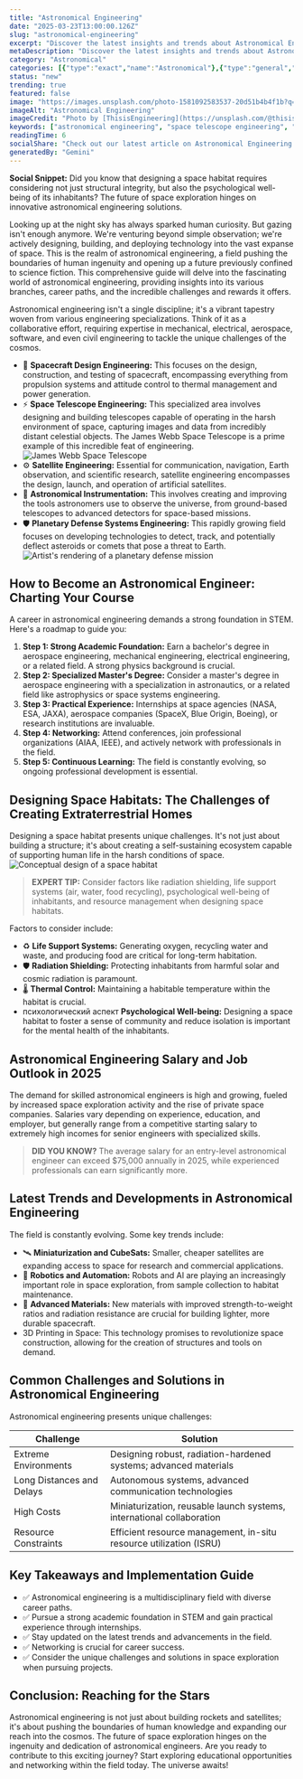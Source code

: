 ```yaml
---
title: "Astronomical Engineering"
date: "2025-03-23T13:00:00.126Z"
slug: "astronomical-engineering"
excerpt: "Discover the latest insights and trends about Astronomical Engineering. This comprehensive guide covers everything you need to know about Astronomical Engineering in 2025."
metaDescription: "Discover the latest insights and trends about Astronomical Engineering. This comprehensive guide covers everything you need to know about Astronomical Engi..."
category: "Astronomical"
categories: [{"type":"exact","name":"Astronomical"},{"type":"general","name":"Aerospace"},{"type":"medium","name":"Robotics"},{"type":"specific","name":"Spacecraft Design"},{"type":"niche","name":"Reaction Wheel Control"}]
status: "new"
trending: true
featured: false
image: "https://images.unsplash.com/photo-1581092583537-20d51b4b4f1b?q=85&w=1200&fit=max&fm=webp&auto=compress"
imageAlt: "Astronomical Engineering"
imageCredit: "Photo by [ThisisEngineering](https://unsplash.com/@thisisengineering) on Unsplash"
keywords: ["astronomical engineering", "space telescope engineering", "satellite engineering jobs", "how to become an astronomical engineer", "astronomical engineering salary", "spacecraft design engineering", "planetary defense systems engineering", "astronomical instrumentation", "astrophysics engineering jobs", "designing space habitats"]
readingTime: 6
socialShare: "Check out our latest article on Astronomical Engineering! Astronomical Engineering #astronomical engineering #space telescope engineering #satellite engineering jobs"
generatedBy: "Gemini"
---
```


**Social Snippet:**  Did you know that designing a space habitat requires considering not just structural integrity, but also the psychological well-being of its inhabitants?  The future of space exploration hinges on innovative astronomical engineering solutions.

Looking up at the night sky has always sparked human curiosity.  But gazing isn't enough anymore. We're venturing beyond simple observation; we're actively designing, building, and deploying technology into the vast expanse of space. This is the realm of astronomical engineering, a field pushing the boundaries of human ingenuity and opening up a future previously confined to science fiction. This comprehensive guide will delve into the fascinating world of astronomical engineering, providing insights into its various branches, career paths, and the incredible challenges and rewards it offers.



Astronomical engineering isn't a single discipline; it's a vibrant tapestry woven from various engineering specializations.  Think of it as a collaborative effort, requiring expertise in mechanical, electrical, aerospace, software, and even civil engineering to tackle the unique challenges of the cosmos.  

* 🔑 **Spacecraft Design Engineering:**  This focuses on the design, construction, and testing of spacecraft, encompassing everything from propulsion systems and attitude control to thermal management and power generation.
* ⚡ **Space Telescope Engineering:** This specialized area involves designing and building telescopes capable of operating in the harsh environment of space, capturing images and data from incredibly distant celestial objects.  The James Webb Space Telescope is a prime example of this incredible feat of engineering. ![James Webb Space Telescope](https://images.unsplash.com/photo-1451187580459-43490279c0fa?q=85&w=1200&fit=max&fm=webp&auto=compress)
* ⚙️ **Satellite Engineering:**  Essential for communication, navigation, Earth observation, and scientific research, satellite engineering encompasses the design, launch, and operation of artificial satellites.
* 📡 **Astronomical Instrumentation:** This involves creating and improving the tools astronomers use to observe the universe, from ground-based telescopes to advanced detectors for space-based missions.
* 🛡️ **Planetary Defense Systems Engineering:**  This rapidly growing field focuses on developing technologies to detect, track, and potentially deflect asteroids or comets that pose a threat to Earth. ![Artist's rendering of a planetary defense mission](https://images.unsplash.com/photo-1484417894907-623942c8ee29?q=85&w=1200&fit=max&fm=webp&auto=compress)

## How to Become an Astronomical Engineer: Charting Your Course

A career in astronomical engineering demands a strong foundation in STEM.  Here's a roadmap to guide you:

1. **Step 1: Strong Academic Foundation:** Earn a bachelor's degree in aerospace engineering, mechanical engineering, electrical engineering, or a related field.  A strong physics background is crucial.
2. **Step 2: Specialized Master's Degree:** Consider a master's degree in aerospace engineering with a specialization in astronautics, or a related field like astrophysics or space systems engineering.
3. **Step 3: Practical Experience:** Internships at space agencies (NASA, ESA, JAXA), aerospace companies (SpaceX, Blue Origin, Boeing), or research institutions are invaluable.
4. **Step 4: Networking:** Attend conferences, join professional organizations (AIAA, IEEE), and actively network with professionals in the field.
5. **Step 5: Continuous Learning:** The field is constantly evolving, so ongoing professional development is essential.

##  Designing Space Habitats: The Challenges of Creating Extraterrestrial Homes

Designing a space habitat presents unique challenges.  It's not just about building a structure; it's about creating a self-sustaining ecosystem capable of supporting human life in the harsh conditions of space. ![Conceptual design of a space habitat](https://images.unsplash.com/photo-1517976487492-5750f3195933?q=85&w=1200&fit=max&fm=webp&auto=compress)

> **EXPERT TIP:**  Consider factors like radiation shielding, life support systems (air, water, food recycling), psychological well-being of inhabitants, and resource management when designing space habitats.

Factors to consider include:

* ♻️ **Life Support Systems:**  Generating oxygen, recycling water and waste, and producing food are critical for long-term habitation.
* 🛡️ **Radiation Shielding:** Protecting inhabitants from harmful solar and cosmic radiation is paramount.
* 🌡️ **Thermal Control:** Maintaining a habitable temperature within the habitat is crucial.
*  психологический аспект **Psychological Well-being:**  Designing a space habitat to foster a sense of community and reduce isolation is important for the mental health of the inhabitants.

## Astronomical Engineering Salary and Job Outlook in 2025

The demand for skilled astronomical engineers is high and growing, fueled by increased space exploration activity and the rise of private space companies.  Salaries vary depending on experience, education, and employer, but generally range from a competitive starting salary to extremely high incomes for senior engineers with specialized skills.  

> **DID YOU KNOW?**  The average salary for an entry-level astronomical engineer can exceed $75,000 annually in 2025, while experienced professionals can earn significantly more.

## Latest Trends and Developments in Astronomical Engineering

The field is constantly evolving.  Some key trends include:

* 🛰️ **Miniaturization and CubeSats:** Smaller, cheaper satellites are expanding access to space for research and commercial applications.
* 🤖 **Robotics and Automation:**  Robots and AI are playing an increasingly important role in space exploration, from sample collection to habitat maintenance.
* 🌌 **Advanced Materials:**  New materials with improved strength-to-weight ratios and radiation resistance are crucial for building lighter, more durable spacecraft.
* 3D Printing in Space:  This technology promises to revolutionize space construction, allowing for the creation of structures and tools on demand.

## Common Challenges and Solutions in Astronomical Engineering

Astronomical engineering presents unique challenges:

| Challenge                    | Solution                                                              |
|-----------------------------|--------------------------------------------------------------------------|
| Extreme Environments         | Designing robust, radiation-hardened systems; advanced materials          |
| Long Distances and Delays    | Autonomous systems, advanced communication technologies                 |
| High Costs                   | Miniaturization, reusable launch systems, international collaboration   |
| Resource Constraints         | Efficient resource management, in-situ resource utilization (ISRU)        |

##  Key Takeaways and Implementation Guide

* ✅ Astronomical engineering is a multidisciplinary field with diverse career paths.
* ✅ Pursue a strong academic foundation in STEM and gain practical experience through internships.
* ✅ Stay updated on the latest trends and advancements in the field.
* ✅ Networking is crucial for career success.
* ✅ Consider the unique challenges and solutions in space exploration when pursuing projects.

## Conclusion: Reaching for the Stars

Astronomical engineering is not just about building rockets and satellites; it's about pushing the boundaries of human knowledge and expanding our reach into the cosmos.  The future of space exploration hinges on the ingenuity and dedication of astronomical engineers.  Are you ready to contribute to this exciting journey?  Start exploring educational opportunities and networking within the field today.  The universe awaits!
